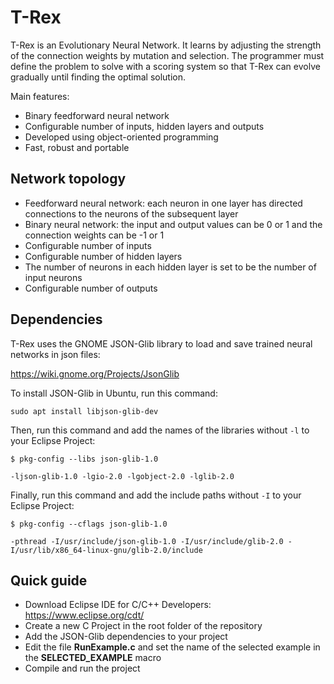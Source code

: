 # T-Rex

T-Rex is an Evolutionary Neural Network. It learns by adjusting the strength of the connection weights by mutation and selection. The programmer must define the problem to solve with a scoring system so that T-Rex can evolve gradually until finding the optimal solution.

Main features:

- Binary feedforward neural network
- Configurable number of inputs, hidden layers and outputs
- Developed using object-oriented programming
- Fast, robust and portable

## Network topology

- Feedforward neural network: each neuron in one layer has directed connections to the neurons of the subsequent layer
- Binary neural network: the input and output values can be 0 or 1 and the connection weights can be -1 or 1
- Configurable number of inputs
- Configurable number of hidden layers 
- The number of neurons in each hidden layer is set to be the number of input neurons
- Configurable number of outputs

## Dependencies

T-Rex uses the GNOME JSON-Glib library to load and save trained neural networks in json files:

https://wiki.gnome.org/Projects/JsonGlib

To install JSON-Glib in Ubuntu, run this command:

```
sudo apt install libjson-glib-dev
```

Then, run this command and add the names of the libraries without `-l` to your Eclipse Project:

```
$ pkg-config --libs json-glib-1.0 

-ljson-glib-1.0 -lgio-2.0 -lgobject-2.0 -lglib-2.0
```

Finally, run this command and add the include paths without `-I` to your Eclipse Project:

```
$ pkg-config --cflags json-glib-1.0

-pthread -I/usr/include/json-glib-1.0 -I/usr/include/glib-2.0 -I/usr/lib/x86_64-linux-gnu/glib-2.0/include
```

## Quick guide

- Download Eclipse IDE for C/C++ Developers: https://www.eclipse.org/cdt/
- Create a new C Project in the root folder of the repository
- Add the JSON-Glib dependencies to your project
- Edit the file **RunExample.c** and set the name of the selected example in the **SELECTED_EXAMPLE** macro
- Compile and run the project
